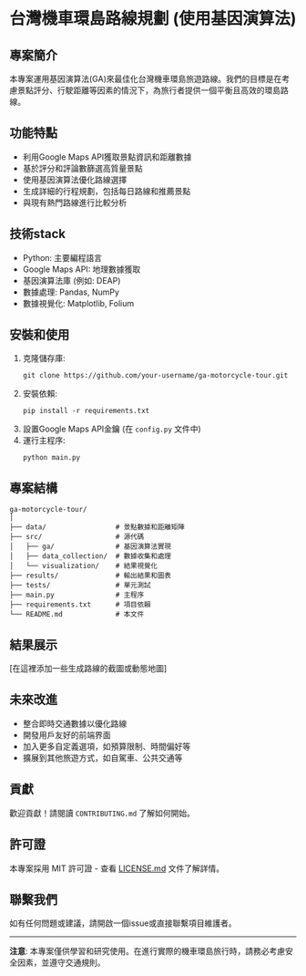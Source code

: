 # 台灣機車環島路線規劃 (使用基因演算法)

## 專案簡介

本專案運用基因演算法(GA)來最佳化台灣機車環島旅遊路線。我們的目標是在考慮景點評分、行駛距離等因素的情況下，為旅行者提供一個平衡且高效的環島路線。

## 功能特點

- 利用Google Maps API獲取景點資訊和距離數據
- 基於評分和評論數篩選高質量景點
- 使用基因演算法優化路線選擇
- 生成詳細的行程規劃，包括每日路線和推薦景點
- 與現有熱門路線進行比較分析

## 技術stack

- Python: 主要編程語言
- Google Maps API: 地理數據獲取
- 基因演算法庫 (例如: DEAP)
- 數據處理: Pandas, NumPy
- 數據視覺化: Matplotlib, Folium

## 安裝和使用

1. 克隆儲存庫:
   ```
   git clone https://github.com/your-username/ga-motorcycle-tour.git
   ```
2. 安裝依賴:
   ```
   pip install -r requirements.txt
   ```
3. 設置Google Maps API金鑰 (在 `config.py` 文件中)
4. 運行主程序:
   ```
   python main.py
   ```

## 專案結構

```
ga-motorcycle-tour/
│
├── data/                 # 景點數據和距離矩陣
├── src/                  # 源代碼
│   ├── ga/               # 基因演算法實現
│   ├── data_collection/  # 數據收集和處理
│   └── visualization/    # 結果視覺化
├── results/              # 輸出結果和圖表
├── tests/                # 單元測試
├── main.py               # 主程序
├── requirements.txt      # 項目依賴
└── README.md             # 本文件
```

## 結果展示

[在這裡添加一些生成路線的截圖或動態地圖]

## 未來改進

- 整合即時交通數據以優化路線
- 開發用戶友好的前端界面
- 加入更多自定義選項，如預算限制、時間偏好等
- 擴展到其他旅遊方式，如自駕車、公共交通等

## 貢獻

歡迎貢獻！請閱讀 `CONTRIBUTING.md` 了解如何開始。

## 許可證

本專案採用 MIT 許可證 - 查看 [LICENSE.md](LICENSE.md) 文件了解詳情。

## 聯繫我們

如有任何問題或建議，請開啟一個issue或直接聯繫項目維護者。

---

**注意**: 本專案僅供學習和研究使用。在進行實際的機車環島旅行時，請務必考慮安全因素，並遵守交通規則。
